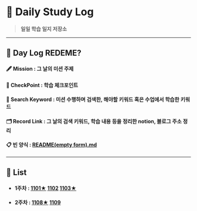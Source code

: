 # 📰 __Daily Study Log__
> __일일 학습 일지 저장소__
---
## 🤔 __Day Log REDEME?__
#### 🖋 __Mission__ : 그 날의 미션 주제
#### 📌 __CheckPoint__ : 학습 체크포인트
#### 🔖 __Search Keyword__ : 미션 수행하며 검색한, 해야할 키워드 혹은 수업에서 학습한 키워드
#### 🗂 __Record Link__ : 그 날의 검색 키워드, 학습 내용 등을 정리한 notion, 블로그 주소 정리
#### 📋 빈 양식 : [README(empty form).md](README(empty%20form).md)
---
## 📝 List
- #### 1주차 : [1101★](log_1101/README.md) [1102](log_1102/README.md) [1103★](log_1103/README.md)
- #### 2주차 : [1108★](log_1108/README.md) [1109](log_1109/README.md)
